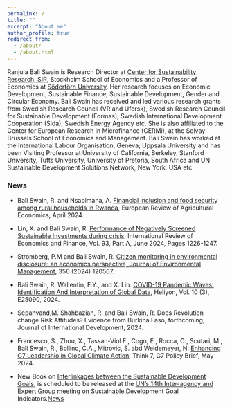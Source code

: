 ```yaml
---
permalink: /
title: ""
excerpt: "About me"
author_profile: true
redirect_from: 
  - /about/
  - /about.html
---
```


Ranjula Bali Swain is Research Director at [Center for Sustainability Research, SIR](https://www.hhs.se/en/research/centers/csr/), Stockholm School of Economics and a Professor of Economics at [Södertörn University](https://www.sh.se/kontakt/forskare/ranjula-bali). Her research focuses on Economic Development, Sustainable Finance, Sustainable Development, Gender and Circular Economy.  Bali Swain has received and led various research grants from  Swedish Research Council (VR and Uforsk), Swedish Research Council for Sustainable Development (Formas), Swedish International Development Cooperation (Sida), Swedish Energy Agency etc. She is also affiliated to the Center for European Research in Microfinance (CERMi), at the Solvay Brussels School of Economics and Management. Bali Swain has worked at the International Labour Organisation, Geneva; Uppsala University and has been Visiting Professor at University of California, Berkeley, Stanford University, Tufts University, University of Pretoria, South Africa and UN Sustainable Development Solutions Network, New York, USA etc.

### News
* Bali Swain, R. and Nsabimana, A. [Financial inclusion and food security among rural households in Rwanda](https://academic.oup.com/erae/advance-article-abstract/doi/10.1093/erae/jbae007/7639592?redirectedFrom=fulltext), European Review of Agricultural Economics, April 2024.

* Lin, X. and Bali Swain, R. [Performance of Negatively Screened Sustainable Investments during crisis](https://www.sciencedirect.com/science/article/pii/S105905602400248X?via%3Dihub#fig1a), International Review of Economics and Finance, Vol. 93, Part A, June 2024, Pages 1226-1247.

* Stromberg, P.M and Bali Swain, R. [Citizen monitoring in environmental disclosure: an economics perspective, Journal of Environmental Management](https://doi.org/10.1016/j.jenvman.2024.120567), 356 (2024) 120567. 

* Bali Swain, R. Wallentin, F.Y., and X. Lin. [COVID-19 Pandemic Waves: Identification And Interpretation of Global Data](https://doi.org/10.1016/j.heliyon.2024.e25090), Heliyon, Vol. 10 (3), E25090, 2024. 

* Sepahvand,M. Shahbazian, R. and Bali Swain, R. Does Revolution change Risk Attitudes? Evidence from Burkina Faso, forthcoming, Journal of International Development, 2024.

* Francesco, S., Zhou, X., Tassan-Viol F., Cogo, E., Rocca, C., Scutari, M., Bali Swain, R., Bollino, C.A., Mitrovic, S. abd Weidemeyer, N. [Enhancing G7 Leadershio in Global Climate Action](https://think7.org/wp-content/uploads/2024/05/T7it_tf2_pb03.pdf), Think 7, G7 Policy Brief, May 2024.

* New Book on [Interlinkages between the Sustainable Development Goals](https://www.e-elgar.com/shop/gbp/interlinkages-between-the-sustainable-development-goals-9781803924939.html), is scheduled to be released at the [UN’s 14th Inter-agency and Expert Group meeting](https://unstats.un.org/sdgs/meetings/iaeg-sdgs-meeting-14/#foreword) on Sustainable Development Goal Indicators.[News](https://www.hhs.se/en/about-us/news/csr/2023/book-release-of-ranjula-bali-swain-and-yongyi-mins-new-book-at-uns-iaeg-meeting-in-copenhagen-on-25th-october-2023/)



